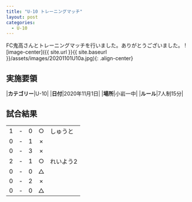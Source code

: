 ```yaml
---
title: "U-10 トレーニングマッチ"
layout: post
categories:
  - U-10
---
```


FC鬼高さんとトレーニングマッチを行いました。ありがとうございました。
![image-center]({{ site.url }}{{ site.baseurl }}/assets/images/20201101U10a.jpg){: .align-center}

## 実施要領

|**カテゴリー**|U-10|
|**日付**|2020年11月1日|
|**場所**|小岩一中|
|**ルール**|7人制15分|


## 試合結果

|    |   |    |         |    |
|:--:|:-:|:--:|:--:|:--------|
|    1| - |   0|○|しゅうと|
|    0| - |   1|×||
|    0| - |   3|×||
|    2| - |   1|○|れいよう2|
|    0| - |   0|△||
|    0| - |   2|×||
|    0| - |   0|△||
